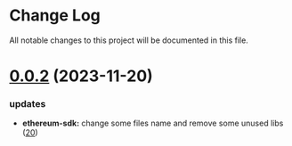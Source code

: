 
# Change Log

All notable changes to this project will be documented in this file.

# [0.0.2](https://github.com/okx/go-wallet-sdk) (2023-11-20)

### updates

- **ethereum-sdk:** change some files name and remove some unused libs ([20](https://github.com/okx/go-wallet-sdk/pull/20))
